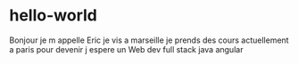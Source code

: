 # hello-world
Bonjour je m appelle Eric 
je vis a marseille
je prends des cours actuellement a paris pour devenir j espere un Web dev full stack java angular
